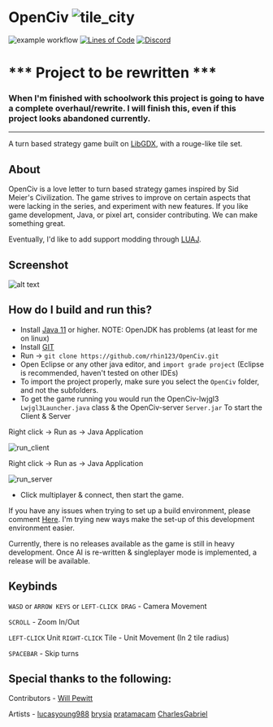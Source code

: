 # OpenCiv ![tile_city](https://github.com/rhin123/OpenCiv/blob/master/assets/tile_city.png?raw=true)

![example workflow](https://github.com/rhin123/OpenCiv/actions/workflows/build.yml/badge.svg)
[![Lines of Code](https://sonarcloud.io/api/project_badges/measure?project=rhin123_OpenCiv&metric=ncloc)](https://sonarcloud.io/summary/new_code?id=rhin123_OpenCiv)
[![Discord](https://img.shields.io/discord/925176383792087081.svg?logo=discord&logoColor=white&logoWidth=20&labelColor=7289DA&label=Discord&color=17cf48)](https://discord.gg/WFteeen5fu)

# *** Project to be rewritten ***
### When I'm finished with schoolwork this project is going to have a complete overhaul/rewrite. I will finish this, even if this project looks abandoned currently.

---
A turn based strategy game built on [LibGDX](https://github.com/libgdx/libgdx), with a rouge-like tile set.

## About
OpenCiv is a love letter to turn based strategy games inspired by Sid Meier's Civilization. The game strives to improve on certain aspects that were lacking in the series, and experiment with new features. 
If you like game development, Java, or pixel art, consider contributing. We can make something great. 

Eventually, I'd like to add support modding through [LUAJ](https://www.gamedevelopment.blog/using-luaj-scripting-to-allow-modding-in-games/).

## Screenshot
![alt text](https://github.com/rhin123/OpenCiv/blob/master/meta/screenshots/new_ui_2.png?raw=true)

## How do I build and run this?
* Install [Java 11](https://www.oracle.com/java/technologies/javase/jdk11-archive-downloads.html) or higher. NOTE: OpenJDK has problems (at least for me on linux)
* Install [GIT](https://git-scm.com/downloads)
* Run -> ```git clone https://github.com/rhin123/OpenCiv.git```
* Open Eclipse or any other java editor, and ```import grade project``` (Eclipse is recommended, haven't tested on other IDEs)
* To import the project properly, make sure you select the ```OpenCiv``` folder, and not the subfolders.
* To get the game running you would run the OpenCiv-lwjgl3 ```Lwjgl3Launcher.java``` class & the OpenCiv-server ```Server.jar``` To start the Client & Server

Right click -> Run as -> Java Application

![run_client](https://user-images.githubusercontent.com/6068039/148315501-4f7f38c5-6f48-4289-820a-63b976298e92.png)

Right click -> Run as -> Java Application

![run_server](https://user-images.githubusercontent.com/6068039/148315505-e3511fbf-d4e5-47d4-bebe-810369c017d0.png)

* Click multiplayer & connect, then start the game.

If you have any issues when trying to set up a build environment, please comment [Here](https://github.com/rhin123/OpenCiv/issues/65).
I'm trying new ways make the set-up of this development environment easier. 

Currently, there is no releases available as the game is still in heavy development. Once AI is re-written & singleplayer mode is implemented, a release will be available.

## Keybinds
``WASD`` or ``ARROW KEYS`` or ``LEFT-CLICK DRAG`` - Camera Movement

``SCROLL`` - Zoom In/Out

``LEFT-CLICK`` Unit ``RIGHT-CLICK`` Tile - Unit Movement (In 2 tile radius)

```SPACEBAR``` - Skip turns

## Special thanks to the following:

Contributors - 
[Will Pewitt](https://github.com/willpewitt)

Artists - 
[lucasyoung988](https://www.fiverr.com/lucasyoung988?source=order_page_summary_seller_link)
[brysia](https://www.fiverr.com/brysia?source=order_page_summary_seller_link)
[pratamacam](https://www.fiverr.com/pratamacam?source=order_page_summary_seller_link)
[CharlesGabriel](https://opengameart.org/content/10-basic-message-boxes)
